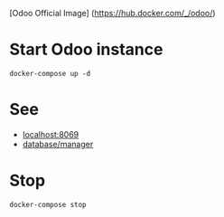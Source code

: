 [Odoo Official Image] (https://hub.docker.com/_/odoo/)

# Start Odoo instance
```shell
docker-compose up -d
```

# See
- [localhost:8069](http://localhost:8069/)
- [database/manager](http://localhost:8069/web/database/manager)

# Stop
```shell
docker-compose stop
```